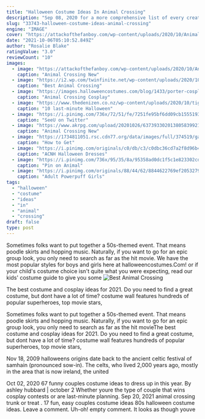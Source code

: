 ```yaml
---
title: "Halloween Costume Ideas In Animal Crossing"
description: "Sep 08, 2020 for a more comprehensive list of every creature in animal crossing: new horizons, we have a full list of all 80 fish to catch, including shadow sizes, and a list of all 80 bugs to catch, with tips"
slug: "33743-halloween-costume-ideas-animal-crossing"
engine: "IMAGE"
cover: "https://attackofthefanboy.com/wp-content/uploads/2020/10/Animal-Crossing-New-Horizons-How-to-Get-Halloween-Costumes.jpg"
date: "2021-10-06T05:10:52.849Z"
author: "Rosalie Blake"
ratingValue: "3.0"
reviewCount: "10"
images:
  - image: "https://attackofthefanboy.com/wp-content/uploads/2020/10/Animal-Crossing-New-Horizons-How-to-Get-Halloween-Costumes.jpg"
    caption: "Animal Crossing New"
  - image: "https://i2.wp.com/twinfinite.net/wp-content/uploads/2020/10/Animal-Crossing-Halloween-designs.jpg?resize=1000%2C600&ssl=1"
    caption: "Best Animal Crossing"
  - image: "https://images.halloweencostumes.com/blog/1433/porter-cosplay-costume-ideas.jpg"
    caption: "Animal Crossing Cosplay"
  - image: "https://www.thedenizen.co.nz/wp-content/uploads/2020/10/tiger-king.jpg"
    caption: "10 last-minute Halloween"
  - image: "https://i.pinimg.com/736x/72/51/fe/7251fe95bf6dd09cb1555193e2ea22c3.jpg"
    caption: "SeeU on Twitter"
  - image: "https://www.akrpg.com/upload/20201026/6373933020138058399210334.png"
    caption: "Animal Crossing New"
  - image: "https://1734811051.rsc.cdn77.org/data/images/full/374519/game-based-halloween-costumes-are-becoming-a-trend-heres-how-to-make-your-own-animal-crossing-get-up.jpg?w=600?w=650"
    caption: "How to Get"
  - image: "https://i.pinimg.com/originals/c0/db/c3/c0dbc36cd7a2f8d96b42e9dee4d5becb.jpg"
    caption: "ACNH Halloween Dresses"
  - image: "https://i.pinimg.com/736x/95/35/8a/95358ad0dc1f5c1e823302cd05d5b64e--halloween-cosplay-cosplay-costumes.jpg"
    caption: "Pin on Animal"
  - image: "https://i.pinimg.com/originals/88/44/62/8844622769ef20532798dc4951fea865.jpg"
    caption: "Adult Powerpuff Girls"
tags:
  - "halloween"
  - "costume"
  - "ideas"
  - "in"
  - "animal"
  - "crossing"
draft: false
type: post
---
```


Sometimes folks want to put together a 50s-themed event. That means poodle skirts and hopping music. Naturally, if you want to go for an epic group look, you only need to search as far as the hit movie. We have the most popular styles for boys and girls here at halloweencostumes.Com! or if your child's costume choice isn't quite what you were expecting, read our kids' costume guide to give you some
![Best Animal Crossing](https://i2.wp.com/twinfinite.net/wp-content/uploads/2020/10/Animal-Crossing-Halloween-designs.jpg?resize=1000%2C600&ssl=1 "Best Animal Crossing")

The best costume and cosplay ideas for 2021. Do you need to find a great costume, but dont have a lot of time? costume wall features hundreds of popular superheroes, top movie stars,
<!--inArticleAds-->

<!--galleryOne-->

Sometimes folks want to put together a 50s-themed event. That means poodle skirts and hopping music. Naturally, if you want to go for an epic group look, you only need to search as far as the hit movieThe best costume and cosplay ideas for 2021. Do you need to find a great costume, but dont have a lot of time? costume wall features hundreds of popular superheroes, top movie stars,
<!--inArticleAds-->

<!--galleryTwo-->

Nov 18, 2009 halloweens origins date back to the ancient celtic festival of samhain (pronounced sow-in). The celts, who lived 2,000 years ago, mostly in the area that is now ireland, the united
<!--galleryThree-->

Oct 02, 2020 67 funny couples costume ideas to dress up in this year. By ashley hubbard | october 2  Whether youre the type of couple that wins cosplay contests or are last-minute planning. Sep 20, 2021 animal crossing trunk or treat .  17 fun, easy couples costume ideas 80s halloween costume ideas. Leave a comment. Uh-oh! empty comment. It looks as though youve
